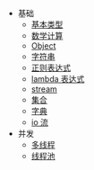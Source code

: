 - 基础
  - [基本类型](java-基本类型.md)
  - [数学计算](java-数学计算.md)
  - [Object](java-object.md)
  - [字符串](java-字符串.md)
  - [正则表达式](java-正则表达式.md)
  - [lambda 表达式](java-lambda-表达式.md)
  - [stream](java-stream.md)
  - [集合](java-集合.md)
  - [字典](java-字典.md)
  - [io 流](java-io-流.md)
- 并发
  - [多线程](java-多线程.md)
  - [线程池](java-线程池.md)

